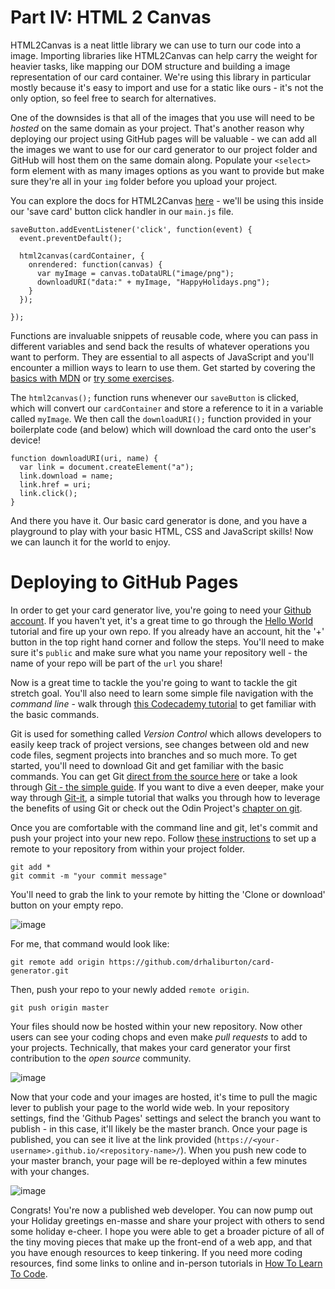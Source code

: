 # Part IV: HTML 2 Canvas

HTML2Canvas is a neat little library we can use to turn our code into a image. Importing libraries like HTML2Canvas can help carry the weight for heavier tasks, like mapping our DOM structure and building a image representation of our card container. We're using this library in particular mostly because it's easy to import and use for a static like ours - it's not the only option, so feel free to search for alternatives.

One of the downsides is that all of the images that you use will need to be *hosted* on the same domain as your project. That's another reason why deploying our project using GitHub pages will be valuable - we can add all the images we want to use for our card generator to our project folder and GitHub will host them on the same domain along. Populate your `<select>` form element with as many images options as you want to provide but make sure they're all in your `img` folder before you upload your project.

You can explore the docs for HTML2Canvas [here](https://html2canvas.hertzen.com/) - we'll be using this inside our 'save card' button click handler in our `main.js` file. 

````
saveButton.addEventListener('click', function(event) {
  event.preventDefault();
  
  html2canvas(cardContainer, {
    onrendered: function(canvas) {
      var myImage = canvas.toDataURL("image/png");
      downloadURI("data:" + myImage, "HappyHolidays.png");
    }
  });
  
});
````

Functions are invaluable snippets of reusable code, where you can pass in different variables and send back the results of whatever operations you want to perform. They are essential to all aspects of JavaScript and you'll encounter a million ways to learn to use them. Get started by covering the [basics with MDN](https://developer.mozilla.org/en-US/docs/Learn/JavaScript/Building_blocks/Functions) or [try some exercises](http://www.learn-js.org/en/Functions).

The `html2canvas();` function runs whenever our `saveButton` is clicked, which will convert our `cardContainer` and store a reference to it in a variable called `myImage`. We then call the `downloadURI();` function provided in your boilerplate code (and below) which will download the card onto the user's device!

````
function downloadURI(uri, name) {
  var link = document.createElement("a");
  link.download = name;
  link.href = uri;
  link.click();
}
````

And there you have it. Our basic card generator is done, and you have a playground to play with your basic HTML, CSS and JavaScript skills! Now we can launch it for the world to enjoy.

# Deploying to GitHub Pages

In order to get your card generator live, you're going to need your [Github account](https://github.com/). If you haven't yet, it's a great time to go through the [Hello World](https://guides.github.com/activities/hello-world/) tutorial and fire up your own repo. If you already have an account, hit the '+' button in the top right hand corner and follow the steps. You'll need to make sure it's `public` and make sure what you name your repository well - the name of your repo will be part of the `url` you share!

Now is a great time to tackle the you're going to want to tackle the git stretch goal. You'll also need to learn some simple file navigation with the *command line* - walk through [this Codecademy tutorial](https://www.codecademy.com/courses/learn-the-command-line/lessons/navigation/exercises/your-first-command?action=lesson_resume) to get familiar with the basic commands.

Git is used for something called *Version Control* which allows developers to easily keep track of project versions, see changes between old and new code files, segment projects into branches and so much more. To get started, you'll need to download Git and get familiar with the basic commands. You can get Git [direct from the source here](https://git-scm.com/downloads) or take a look through [Git - the simple guide](
http://rogerdudler.github.io/git-guide/). If you want to dive a even deeper, make your way through [Git-it](http://jlord.us/git-it/challenges/get_git.html), a simple tutorial that walks you through how to leverage the benefits of using Git or check out the Odin Project's [chapter on git](https://www.theodinproject.com/courses/web-development-101/lessons/introduction-to-git).

Once you are comfortable with the command line and git, let's commit and push your project into your new repo.  Follow [these instructions](https://help.github.com/articles/adding-a-remote/) to set up a remote to your repository from within your project folder.

````
git add *
git commit -m "your commit message"
````

You'll need to grab the link to your remote by hitting the 'Clone or download' button on your empty repo. 

![image](https://i.imgur.com/9PAz7TE.png)

 For me, that command would look like:

`git remote add origin https://github.com/drhaliburton/card-generator.git
`

Then, push your repo to your newly added `remote origin`.

`git push origin master`

Your files should now be hosted within your new repository. Now other users can see your coding chops and even make *pull requests* to add to your projects. Technically, that makes your card generator your first contribution to the *open source* community.

![image](https://i.imgur.com/C9meffp.png)

Now that your code and your images are hosted, it's time to pull the magic lever to publish your page to the world wide web. In your repository settings, find the 'Github Pages' settings and select the branch you want to publish - in this case, it'll likely be the master branch. Once your page is published, you can see it live at the link provided (`https://<your-username>.github.io/<repository-name>/`). When you push new code to your master branch, your page will be re-deployed within a few minutes with your changes.

![image](https://i.imgur.com/ow0NPFM.png)

Congrats! You're now a published web developer. You can now pump out your Holiday greetings en-masse and share your project with others to send some holiday e-cheer. I hope you were able to get a broader picture of all of the tiny moving pieces that make up the front-end of a web app, and that you have enough resources to keep tinkering. If you need more coding resources, find some links to online and in-person tutorials in [How To Learn To Code](https://lighthouselabs.ca/blog/how-to-learn-to-code-a-comprehensive-guide).




